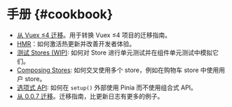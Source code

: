 # 手册 {#cookbook}

- [从 Vuex ≤4 迁移](./migration-vuex.md)。用于转换 Vuex ≤4 项目的迁移指南。
- [HMR](./hot-module-replacement.md)：如何激活热更新并改善开发者体验。
- [测试 Stores (WIP)](./testing.md): 如何对 Store 进行单元测试并在组件单元测试中模拟它们。
- [Composing Stores](./composing-stores.md): 如何交叉使用多个 store，例如在购物车 store 中使用用户 store。
- [选项式 API](./options-api.md): 如何在 `setup()` 外部使用 Pinia 而不使用组合式 API。
- [从 0.0.7 迁移](./migration-0-0-7.md)。迁移指南，比更新日志有更多的例子。
